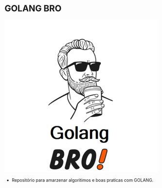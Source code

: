 # GOLANG BRO

![golang bro](./golangbro.png)

 - Repositório para amarzenar algoritimos e boas praticas com GOLANG.
